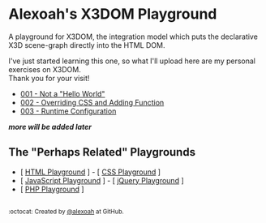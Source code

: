 # Alexoah's X3DOM Playground
A playground for X3DOM, the integration model which puts the declarative X3D scene-graph directly into the HTML DOM.  

I've just started learning this one, so what I'll upload here are my personal exercises on X3DOM.  
Thank you for your visit!

* [001 - Not a "Hello World"](./001-NotAHelloWorld.html)
* [002 - Overriding CSS and Adding Function](./002-OverrideCSSFunction.html)
* [003 - Runtime Configuration](./003-RuntimeConfiguration.html)

***more will be added later***

## The "Perhaps Related" Playgrounds
* [ [HTML Playground](https://github.com/alexoah/HTMLPlayground) ] - [ [CSS Playground](https://github.com/alexoah/CSSPlayground) ] 
* [ [JavaScript Playground](https://github.com/alexoah/JSPlayground) ] - [ [jQuery Playground](https://github.com/alexoah/jQPlayground) ]
* [ [PHP Playground](https://github.com/alexoah/PHPPlayground) ] 

##
<sup>:octocat: Created by [@alexoah](http://github.com/alexoah) at GitHub.</sup>